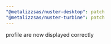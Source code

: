 ```yaml
---
"@metalizzsas/nuster-desktop": patch
"@metalizzsas/nuster-turbine": patch
---
```


profile are now displayed correctly
